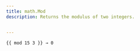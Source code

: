 ```yaml
---
title: math.Mod
description: Returns the modulus of two integers.


---
```


```go-html-template
{{ mod 15 3 }} → 0
```
